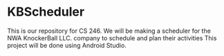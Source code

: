 # KBScheduler
This is our repository for CS 246. We will be making a scheduler for the NWA KnockerBall LLC. company to schedule and plan their activities
This project will be done using Android Studio.

